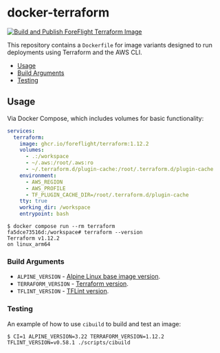 # docker-terraform 

[![Build and Publish ForeFlight Terraform Image](https://github.com/foreflight/docker-terraform/actions/workflows/continuous_integration.yml/badge.svg)](https://github.com/foreflight/docker-terraform/actions/workflows/continuous_integration.yml)

This repository contains a `Dockerfile` for image variants designed to run deployments using Terraform and the AWS CLI.

- [Usage](#usage)
- [Build Arguments](#build-arguments)
- [Testing](#testing)

## Usage

Via Docker Compose, which includes volumes for basic functionality:

```yml
services:
  terraform:
    image: ghcr.io/foreflight/terraform:1.12.2
    volumes:
      - .:/workspace
      - ~/.aws:/root/.aws:ro
      - ~/.terraform.d/plugin-cache:/root/.terraform.d/plugin-cache
    environment:
      - AWS_REGION
      - AWS_PROFILE
      - TF_PLUGIN_CACHE_DIR=/root/.terraform.d/plugin-cache
    tty: true
    working_dir: /workspace
    entrypoint: bash
```

```console
$ docker compose run --rm terraform
fa5dce73516d:/workspace# terraform --version
Terraform v1.12.2
on linux_arm64
```

### Build Arguments

- `ALPINE_VERSION` - [Alpine Linux base image version](https://hub.docker.com/_/alpine/tags).
- `TERRAFORM_VERSION` - [Terraform version](https://github.com/hashicorp/terraform/releases).
- `TFLINT_VERSION` - [TFLint version](https://github.com/terraform-linters/tflint/releases).

### Testing

An example of how to use `cibuild` to build and test an image:

```console
$ CI=1 ALPINE_VERSION=3.22 TERRAFORM_VERSION=1.12.2 TFLINT_VERSION=v0.58.1 ./scripts/cibuild
```
